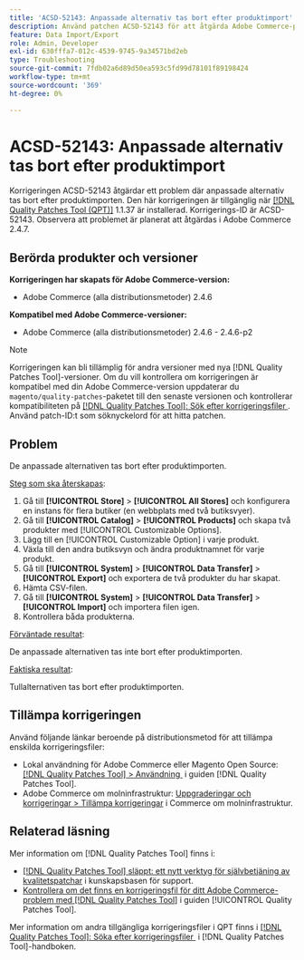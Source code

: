 ```yaml
---
title: 'ACSD-52143: Anpassade alternativ tas bort efter produktimport'
description: Använd patchen ACSD-52143 för att åtgärda Adobe Commerce-problemet där anpassningsalternativen tas bort efter produktimporten.
feature: Data Import/Export
role: Admin, Developer
exl-id: 630fffa7-012c-4539-9745-9a34571bd2eb
type: Troubleshooting
source-git-commit: 7fdb02a6d89d50ea593c5fd99d78101f89198424
workflow-type: tm+mt
source-wordcount: '369'
ht-degree: 0%

---
```


# ACSD-52143: Anpassade alternativ tas bort efter produktimport

Korrigeringen ACSD-52143 åtgärdar ett problem där anpassade alternativ tas bort efter produktimporten. Den här korrigeringen är tillgänglig när [[!DNL Quality Patches Tool (QPT)]](https://experienceleague.adobe.com/sv/docs/commerce-operations/tools/quality-patches-tool/quality-patches-tool-to-self-serve-quality-patches) 1.1.37 är installerad. Korrigerings-ID är ACSD-52143. Observera att problemet är planerat att åtgärdas i Adobe Commerce 2.4.7.

## Berörda produkter och versioner

**Korrigeringen har skapats för Adobe Commerce-version:**

* Adobe Commerce (alla distributionsmetoder) 2.4.6

**Kompatibel med Adobe Commerce-versioner:**

* Adobe Commerce (alla distributionsmetoder) 2.4.6 - 2.4.6-p2

>[!NOTE]
>
>Korrigeringen kan bli tillämplig för andra versioner med nya [!DNL Quality Patches Tool]-versioner. Om du vill kontrollera om korrigeringen är kompatibel med din Adobe Commerce-version uppdaterar du `magento/quality-patches`-paketet till den senaste versionen och kontrollerar kompatibiliteten på [[!DNL Quality Patches Tool]: Sök efter korrigeringsfiler &#x200B;](https://experienceleague.adobe.com/tools/commerce-quality-patches/index.html?lang=sv-SE). Använd patch-ID:t som söknyckelord för att hitta patchen.

## Problem

De anpassade alternativen tas bort efter produktimporten.

<u>Steg som ska återskapas</u>:

1. Gå till **[!UICONTROL Store]** > **[!UICONTROL All Stores]** och konfigurera en instans för flera butiker (en webbplats med två butiksvyer).
1. Gå till **[!UICONTROL Catalog]** > **[!UICONTROL Products]** och skapa två produkter med [!UICONTROL Customizable Options].
1. Lägg till en [!UICONTROL Customizable Option] i varje produkt.
1. Växla till den andra butiksvyn och ändra produktnamnet för varje produkt.
1. Gå till **[!UICONTROL System]** > **[!UICONTROL Data Transfer]** > **[!UICONTROL Export]** och exportera de två produkter du har skapat.
1. Hämta CSV-filen.
1. Gå till **[!UICONTROL System]** > **[!UICONTROL Data Transfer]** > **[!UICONTROL Import]** och importera filen igen.
1. Kontrollera båda produkterna.

<u>Förväntade resultat</u>:

De anpassade alternativen tas inte bort efter produktimporten.

<u>Faktiska resultat</u>:

Tullalternativen tas bort efter produktimporten.

## Tillämpa korrigeringen

Använd följande länkar beroende på distributionsmetod för att tillämpa enskilda korrigeringsfiler:

* Lokal användning för Adobe Commerce eller Magento Open Source: [[!DNL Quality Patches Tool] > Användning &#x200B;](/help/tools/quality-patches-tool/usage.md) i guiden [!DNL Quality Patches Tool].
* Adobe Commerce om molninfrastruktur: [Uppgraderingar och korrigeringar > Tillämpa korrigeringar](https://experienceleague.adobe.com/docs/commerce-cloud-service/user-guide/develop/upgrade/apply-patches.html?lang=sv-SE) i Commerce om molninfrastruktur.

## Relaterad läsning

Mer information om [!DNL Quality Patches Tool] finns i:

* [[!DNL Quality Patches Tool] släppt: ett nytt verktyg för självbetjäning av kvalitetspatchar](https://experienceleague.adobe.com/sv/docs/commerce-operations/tools/quality-patches-tool/quality-patches-tool-to-self-serve-quality-patches) i kunskapsbasen för support.
* [Kontrollera om det finns en korrigeringsfil för ditt Adobe Commerce-problem med  [!DNL Quality Patches Tool]](/help/tools/quality-patches-tool/patches-available-in-qpt/check-patch-for-magento-issue-with-magento-quality-patches.md) i guiden [!UICONTROL Quality Patches Tool].


Mer information om andra tillgängliga korrigeringsfiler i QPT finns i [[!DNL Quality Patches Tool]: Söka efter korrigeringsfiler &#x200B;](https://experienceleague.adobe.com/tools/commerce-quality-patches/index.html?lang=sv-SE) i [!DNL Quality Patches Tool]-handboken.
